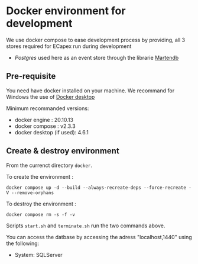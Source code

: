 
# Docker environment for development

We use docker compose to ease development process by providing, all 3 stores required for ECapex run during development
- *Postgres* used here as an event store through the librarie [Martendb](https://martendb.io)

## Pre-requisite

You need have docker installed on your machine. We recommand for Windows the use of [Docker desktop](https://hub.docker.com/editions/community/docker-ce-desktop-windows)

Minimum recommanded versions:
- docker engine : 20.10.13
- docker compose : v2.3.3
- docker desktop (if used): 4.6.1 

## Create & destroy environment

From the currenct directory `docker`.

To create the environment :

`docker compose up -d --build --always-recreate-deps --force-recreate -V --remove-orphans` 

To destroy the environment :

`docker compose rm -s -f -v`

Scripts `start.sh` and `terminate.sh` run the two commands above.

You can access the datbase by accessing the adress "localhost,1440" using the following:
* System: SQLServer
